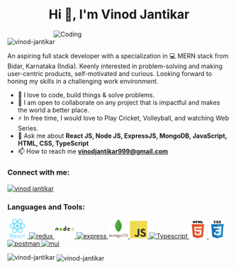 <h1 align="center">Hi 👋, I'm Vinod Jantikar</h1>
<!-- <h3 align="center">A passionate Full Stack Web developer from India</h3> -->
<img align="right" alt="Coding" width="400" src="https://cdn.dribbble.com/users/1162077/screenshots/3848914/programmer.gif">

<p align="left"> <img src="https://komarev.com/ghpvc/?username=vinod-jantikar&label=Profile%20views&color=0e75b6&style=flat" alt="vinod-jantikar" /> </p>

<!-- <p align="left"> <a href="https://twitter.com/@vinod_jantikar" target="blank"><img src="https://img.shields.io/twitter/follow/@vinod_jantikar?logo=twitter&style=for-the-badge" alt="@vinod_jantikar" /></a> </p> -->

<p>An aspiring full stack developer with a specialization in 💻 MERN stack from Bidar, Karnataka (India). Keenly interested in problem-solving and making user-centric products, self-motivated and curious. Looking forward to honing my skills in a challenging work environment.</p>

- 🌱 I love to code, build things & solve problems.
- 🤝 I am open to collaborate on any project that is impactful and makes the world a better place.
- ⚡ In free time, I would love to Play Cricket, Volleyball, and watching Web Series.
- 💬 Ask me about **React JS, Node JS, ExpressJS, MongoDB, JavaScript, HTML, CSS, TypeScript**
- 📫 How to reach me **vinodjantikar999@gmail.com**

<h3 align="left">Connect with me:</h3>
<p align="left">
<a href="https://www.linkedin.com/in/vinod-jantikar/" target="blank"><img align="center" src="https://raw.githubusercontent.com/rahuldkjain/github-profile-readme-generator/master/src/images/icons/Social/linked-in-alt.svg" alt="vinod jantikar" height="30" width="40" /></a>
</p>

<h3 align="left">Languages and Tools:</h3>
<p align="left"> <a href="https://reactjs.org/" target="_blank" rel="noreferrer"> <img src="https://raw.githubusercontent.com/devicons/devicon/master/icons/react/react-original-wordmark.svg" alt="react" width="45" height="45"/> </a> <a href="https://www.w3schools.com/css/" target="_blank" rel="noreferrer"> <img src="https://upload.wikimedia.org/wikipedia/commons/4/49/Redux.png" alt="redux" width="50" height="50"/> </a> <a href="https://nodejs.org" target="_blank" rel="noreferrer"> <img src="https://raw.githubusercontent.com/devicons/devicon/master/icons/nodejs/nodejs-original-wordmark.svg" alt="nodejs" width="45" height="45"/> </a> <a href="https://expressjs.com" target="_blank" rel="noreferrer"> <img src="https://www.pngfind.com/pngs/m/136-1363736_express-js-icon-png-transparent-png.png" alt="express" width="40" height="40"/> </a> <a href="https://www.mongodb.com/" target="_blank" rel="noreferrer"> <img src="https://raw.githubusercontent.com/devicons/devicon/master/icons/mongodb/mongodb-original-wordmark.svg" alt="mongodb" width="45" height="45"/> </a> <a href="https://developer.mozilla.org/en-US/docs/Web/JavaScript" target="_blank" rel="noreferrer"> <img src="https://raw.githubusercontent.com/devicons/devicon/master/icons/javascript/javascript-original.svg" alt="javascript" width="40" height="40"/> </a> <a href="https://www.typescriptlang.org/" target="_blank" rel="noreferrer"> <img src="https://encrypted-tbn0.gstatic.com/images?q=tbn:ANd9GcSmylyLllnkPwACgonjpBY5JkY7iBgT-BP0m7o0ZCo1GRhC-uwB" alt="Typescript" width="45" height="45"/> </a>  <a href="https://www.w3.org/html/" target="_blank" rel="noreferrer"> <img src="https://raw.githubusercontent.com/devicons/devicon/master/icons/html5/html5-original-wordmark.svg" alt="html5" width="40" height="40"/> </a> <a href="https://www.w3schools.com/css/" target="_blank" rel="noreferrer"> <img src="https://raw.githubusercontent.com/devicons/devicon/master/icons/css3/css3-original-wordmark.svg" alt="css3" width="40" height="40"/> </a> <a href="https://postman.com" target="_blank" rel="noreferrer"> <img src="https://www.vectorlogo.zone/logos/getpostman/getpostman-icon.svg" alt="postman" width="40" height="40"/> </a> <a href="https://mui.com/" target="_blank" rel="noreferrer"> <img src="https://encrypted-tbn2.gstatic.com/images?q=tbn:ANd9GcT3MzuOW_BTeihF7zH-MnXQatqKCjuPQQBB26eKom_FDhVIpOPy" alt="mui" width="45" height="45"/> </a>
</p>

<p><img align="left" src="https://github-readme-stats.vercel.app/api/top-langs?username=vinod-jantikar&show_icons=true&locale=en&layout=compact" alt="vinod-jantikar" /></p>

<p>&nbsp;<img align="center" src="https://github-readme-stats.vercel.app/api?username=vinod-jantikar&show_icons=true&locale=en" alt="vinod-jantikar" /></p>


